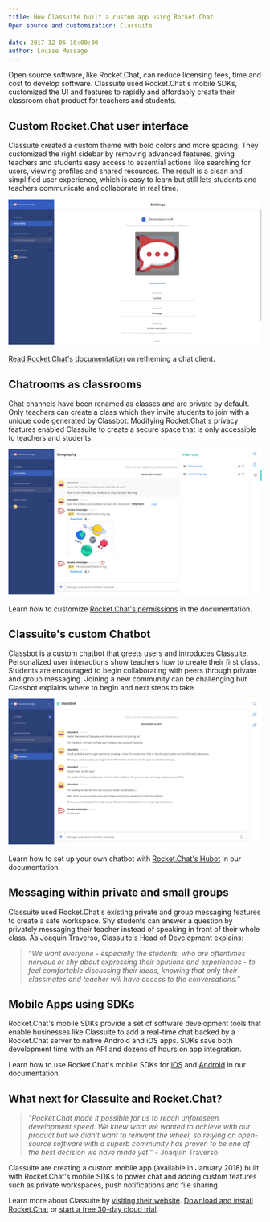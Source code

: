 ```yaml
---
title: How Classuite built a custom app using Rocket.Chat 
Open source and customization: Classuite 

date: 2017-12-06 10:00:00
author: Louise Message
---
```


Open source software, like Rocket.Chat, can reduce licensing fees, time and cost to develop software. Classuite used Rocket.Chat's mobile SDKs, customized the UI and features to rapidly and affordably create their classroom chat product for teachers and students.

## Custom Rocket.Chat user interface

Classuite created a custom theme with bold colors and more spacing. They customized the right sidebar by removing advanced features, giving teachers and students easy access to essential actions like searching for users, viewing profiles and shared resources. The result is a clean and simplified user experience, which is easy to learn but still lets students and teachers communicate and collaborate in real time.

![Classuite teacher profile](/images/posts/2017/12/Classuite/12-15-2017-Classuite-teacher-profile.png)

[Read Rocket.Chat's documentation](https://rocket.chat/docs/developer-guides/ui-and-theming/themes/#custom-themes) on retheming a chat client.

## Chatrooms as classrooms

Chat channels have been renamed as classes and are private by default. Only teachers can create a class which they invite students to join with a unique code generated by Classbot. Modifying Rocket.Chat's privacy features enabled Classuite to create a secure space that is only accessible to teachers and students. 

![Classbot sends a unique class invitation code to a teacher](/images/posts/2017/12/Classuite/12-15-2017-Classuite-teacher-class-creation.png)

Learn how to customize [Rocket.Chat's permissions](https://rocket.chat/docs/developer-guides/realtime-api/method-calls/create-private-groups/#create-private-groups) in the documentation.

## Classuite's custom Chatbot

Classbot is a custom chatbot that greets users and introduces Classuite. Personalized user interactions show teachers how to create their first class. Students are encouraged to begin collaborating with peers through private and group messaging. Joining a new community can be challenging but Classbot explains where to begin and next steps to take. 

![Classbot shows a teacher how to start using Classuite](/images/posts/2017/12/Classuite/12-15-2017-Classuite-Classbot-teacher.png)

Learn how to set up your own chatbot with [Rocket.Chat's Hubot](https://rocket.chat/docs/administrator-guides/hubot/) in our documentation. 

## Messaging within private and small groups

Classuite used Rocket.Chat's existing private and group messaging features to create a safe workspace. Shy students can answer a question by privately messaging their teacher instead of speaking in front of their whole class. As Joaquin Traverso, Classuite's Head of Development explains: 

> _“We want everyone - especially the students, who are oftentimes nervous or shy about expressing their opinions and experiences - to feel comfortable discussing their ideas, knowing that only their classmates and teacher will have access to the conversations.”_

## Mobile Apps using SDKs

Rocket.Chat's mobile SDKs provide a set of software development tools that enable businesses like Classuite to add a real-time chat backed by a Rocket.Chat server to native Android and iOS apps. SDKs save both development time with an API and dozens of hours on app integration. 

Learn how to use Rocket.Chat's mobile SDKs for [iOS](https://github.com/RocketChat/Rocket.Chat.iOS) and [Android](https://github.com/RocketChat/Rocket.Chat.Android) in our documentation. 

## What next for Classuite and Rocket.Chat?

> _“Rocket.Chat made it possible for us to reach unforeseen development speed. We knew what we wanted to achieve with our product but we didn't want to reinvent the wheel, so relying on open-source software with a superb community has proven to be one of the best decision we have made yet.”_ - Joaquin Traverso

Classuite are creating a custom mobile app (available in January 2018) built with Rocket.Chat's mobile SDKs to power chat and adding custom features such as private workspaces, push notifications and file sharing. 

Learn more about Classuite by [visiting their website](http://classuite.com). 
[Download and install Rocket.Chat](https://rocket.chat/download) or [start a free 30-day cloud trial](https://rocket.chat/cloud#pricing).